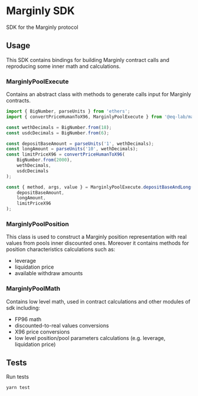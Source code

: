 # Marginly SDK
SDK for the Marginly protocol

## Usage
This SDK contains bindings for building Marginly contract calls and reproducing some inner math and calculations.

### MarginlyPoolExecute

Contains an abstract class with methods to generate calls input for Marginly contracts.

```ts
import { BigNumber, parseUnits } from 'ethers';
import { convertPriceHumanToX96, MarginlyPoolExecute } from '@eq-lab/marginly-sdk';

const wethDecimals = BigNumber.from(18);
const usdcDecimals = BigNumber.from(6);

const depositBaseAmount = parseUnits('1', wethDecimals);
const longAmount = parseUnits('10', wethDecimals);
const limitPriceX96 = convertPriceHumanToX96(
    BigNumber.from(2000), 
    wethDecimals, 
    usdcDecimals
);

const { method, args, value } = MarginlyPoolExecute.depositBaseAndLong(
    depositBaseAmount, 
    longAmount, 
    limitPriceX96
);
```

### MarginlyPoolPosition

This class is used to construct a Marginly position representation with real values from pools inner discounted ones. 
Moreover it contains methods for position characteristics calculations such as:
* leverage
* liquidation price
* available withdraw amounts

### MarginlyPoolMath

Contains low level math, used in contract calculations and other modules of sdk including:
* FP96 math
* discounted-to-real values conversions
* X96 price conversions
* low level position/pool parameters calculations (e.g. leverage, liquidation price)

## Tests

Run tests
```sh
yarn test
```
